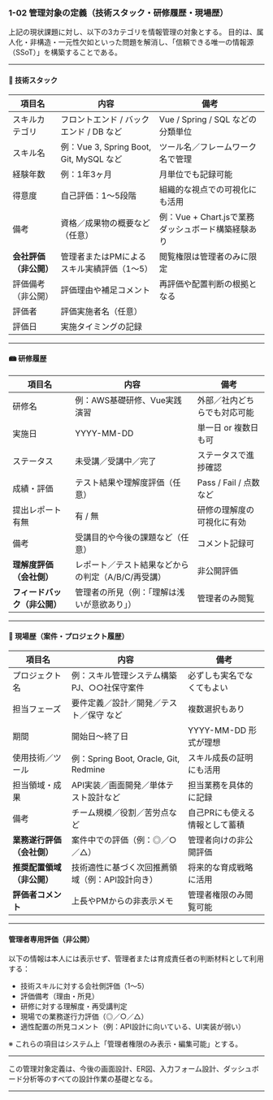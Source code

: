 ### 1-02 管理対象の定義（技術スタック・研修履歴・現場歴）

上記の現状課題に対し、以下の3カテゴリを情報管理の対象とする。
目的は、属人化・非構造・一元性欠如といった問題を解消し、「信頼できる唯一の情報源（SSoT）」を構築することである。

---

#### 🧐 技術スタック

| 項目名           | 内容                                  | 備考                               |
| ------------- | ----------------------------------- | -------------------------------- |
| スキルカテゴリ       | フロントエンド / バックエンド / DB など            | Vue / Spring / SQL などの分類単位       |
| スキル名          | 例：Vue 3, Spring Boot, Git, MySQL など | ツール名／フレームワーク名で管理                 |
| 経験年数          | 例：1年3ヶ月                             | 月単位でも記録可能                        |
| 得意度           | 自己評価：1〜5段階                          | 組織的な視点での可視化にも活用                  |
| 備考            | 資格／成果物の概要など（任意）                     | 例：Vue + Chart.jsで業務ダッシュボード構築経験あり |
| **会社評価（非公開）** | 管理者またはPMによるスキル実績評価（1〜5）             | 閲覧権限は管理者のみに限定                    |
| 評価備考（非公開）     | 評価理由や補足コメント                         | 再評価や配置判断の根拠となる                   |
| 評価者           | 評価実施者名（任意）                          |                                  |
| 評価日           | 実施タイミングの記録                          |                                  |

---

#### 📾 研修履歴

| 項目名              | 内容                           | 備考                 |
| ---------------- | ---------------------------- | ------------------ |
| 研修名              | 例：AWS基礎研修、Vue実践演習            | 外部／社内どちらでも対応可能     |
| 実施日              | YYYY-MM-DD                   | 単一日 or 複数日も可       |
| ステータス            | 未受講／受講中／完了                   | ステータスで進捗確認         |
| 成績・評価            | テスト結果や理解度評価（任意）              | Pass / Fail / 点数など |
| 提出レポート有無         | 有 / 無                        | 研修の理解度の可視化に有効      |
| 備考               | 受講目的や今後の課題など（任意）             | コメント記録可            |
| **理解度評価（会社側）**   | レポート／テスト結果などからの判定（A/B/C/再受講） | 非公開評価              |
| **フィードバック（非公開）** | 管理者の所見（例：「理解は浅いが意欲あり」）       | 管理者のみ閲覧            |

---

#### 🏢 現場歴（案件・プロジェクト履歴）

| 項目名             | 内容                                  | 備考               |
| --------------- | ----------------------------------- | ---------------- |
| プロジェクト名         | 例：スキル管理システム構築PJ、○○社保守案件             | 必ずしも実名でなくてもよい    |
| 担当フェーズ          | 要件定義／設計／開発／テスト／保守 など                | 複数選択もあり          |
| 期間              | 開始日〜終了日                             | YYYY-MM-DD 形式が理想 |
| 使用技術／ツール        | 例：Spring Boot, Oracle, Git, Redmine | スキル成長の証明にも活用     |
| 担当領域・成果         | API実装／画面開発／単体テスト設計など                | 担当業務を具体的に記録      |
| 備考              | チーム規模／役割／苦労点など                      | 自己PRにも使える情報として蓄積 |
| **業務遂行評価（会社側）** | 案件中での評価（例：◎／○／△）                    | 管理者向けの非公開評価      |
| **推奨配置領域（非公開）** | 技術適性に基づく次回推薦領域（例：API設計向き）           | 将来的な育成戦略に活用      |
| **評価者コメント**     | 上長やPMからの非表示メモ                       | 管理者権限のみ閲覧可能      |

---

#### 管理者専用評価（非公開）

以下の情報は本人には表示せず、管理者または育成責任者の判断材料として利用する：

* 技術スキルに対する会社側評価（1〜5）
* 評価備考（理由・所見）
* 研修に対する理解度・再受講判定
* 現場での業務遂行力評価（◎／○／△）
* 適性配置の所見コメント（例：API設計に向いている、UI実装が弱い）

※ これらの項目はシステム上「管理者権限のみ表示・編集可能」とする。

---

この管理対象定義は、今後の画面設計、ER図、入力フォーム設計、ダッシュボード分析等のすべての設計作業の基礎となる。

---
